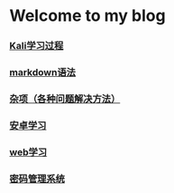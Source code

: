 # Welcome to my blog


### [Kali学习过程](./kali)
### [markdown语法](https://www.mdeditor.com/)
### [杂项（各种问题解决方法）](./杂项)
### [安卓学习](./Android)
### [web学习](./web)
### [密码管理系统](./web/密码管理系统)